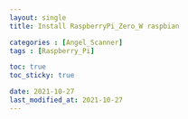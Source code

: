 ```yaml
---
layout: single
title: Install RaspberryPi_Zero_W raspbian

categories : [Angel_Scanner]
tags : [Raspberry_Pi]

toc: true
toc_sticky: true

date: 2021-10-27
last_modified_at: 2021-10-27
---
```





